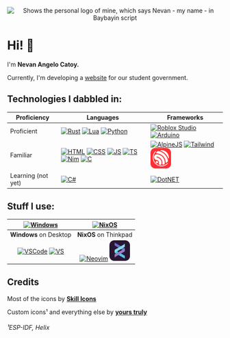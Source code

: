 <p align="center">
  <picture>
    <source media="(prefers-color-scheme: dark)" srcset="logo/logo-dark.svg">
    <source media="(prefers-color-scheme: light)" srcset="logo/logo-light.svg">
    <img width="200" alt="Shows the personal logo of mine, which says Nevan - my name - in Baybayin script">
  </picture>
</p>

# Hi! 👋
I'm **Nevan Angelo Catoy.**

Currently, I'm developing a [website](https://github.com/ncvyn/inside-the-nest) for our student government.

## Technologies I dabbled in:

<!-- The table code looks terrible on the eyes, I know -->

| Proficiency | Languages | Frameworks |
| --- | --- | --- |
| Proficient | [![Rust](https://skillicons.dev/icons?i=rust)](https://www.rust-lang.org) [![Lua](https://skillicons.dev/icons?i=lua)](https://www.lua.org) [![Python](https://skillicons.dev/icons?i=python)](https://www.python.org) | [![Roblox Studio](https://skillicons.dev/icons?i=robloxstudio)](https://create.roblox.com) [![Arduino](https://skillicons.dev/icons?i=arduino)](https://www.arduino.cc) |
| Familiar | [![HTML](https://skillicons.dev/icons?i=html)](https://web.dev/html) [![CSS](https://skillicons.dev/icons?i=css)](https://web.dev/css) [![JS](https://skillicons.dev/icons?i=js)](https://web.dev/javascript) [![TS](https://skillicons.dev/icons?i=ts)](https://www.typescriptlang.org) [![Nim](https://skillicons.dev/icons?i=nim)](https://nim-lang.org) [![C](https://skillicons.dev/icons?i=c)](https://www.c-language.org/) | [![AlpineJS](https://skillicons.dev/icons?i=alpinejs)](https://alpinejs.dev) [![Tailwind](https://skillicons.dev/icons?i=tailwind)](https://tailwindcss.com) <a href="https://idf.espressif.com"><img alt="ESP-IDF" src="custom-icons/ESP-IDF.svg" width="48"></a> |
| Learning (not yet) | [![C#](https://skillicons.dev/icons?i=cs)](https://learn.microsoft.com/en-us/dotnet/csharp)| [![DotNET](https://skillicons.dev/icons?i=dotnet)](https://dotnet.microsoft.com/en-us) |

## Stuff I use:

| [![Windows](https://skillicons.dev/icons?i=windows)](https://www.microsoft.com/en-us/windows) | [![NixOS](https://skillicons.dev/icons?i=nix)](https://nixos.org) |
| :---: | :---: |
| **Windows** on Desktop | **NixOS** on Thinkpad |
| [![VSCode](https://skillicons.dev/icons?i=vscode)](https://code.visualstudio.com) [![VS](https://skillicons.dev/icons?i=visualstudio)](https://visualstudio.microsoft.com/) | [![Neovim](https://skillicons.dev/icons?i=neovim)](https://neovim.io) <a href="https://helix-editor.com"><img alt="Helix" src="custom-icons/Helix.svg" width="48"></a> |
## Credits

Most of the icons by [**Skill Icons**](https://skillicons.dev)

Custom icons¹ and everything else by [**yours truly**](https://github.com/ncvyn)

###### ¹ESP-IDF, Helix

